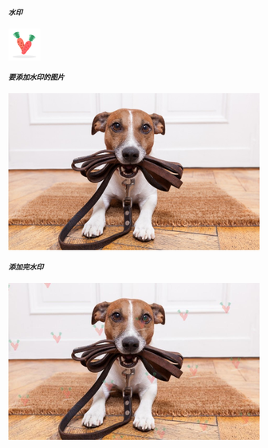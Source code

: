 
##### 水印
![水印图片](doc/huluobo.png)

##### 要添加水印的图片
![水印图片](doc/tu.jpg)

##### 添加完水印
![水印图片](doc/watermark_tu.jpg)
